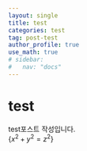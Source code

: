 ```yaml
---
layout: single
title: test
categories: test
tag: post-test
author_profile: true
use_math: true
# sidebar:
#   nav: "docs"
---
```


# test

test포스트 작성입니다.  
$\{x^2+y^2=z^2\}$
